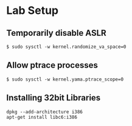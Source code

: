 # Lab Setup

## Temporarily disable ASLR
```
$ sudo sysctl -w kernel.randomize_va_space=0
```

## Allow ptrace processes
```
$ sudo sysctl -w kernel.yama.ptrace_scope=0
```

## Installing 32bit Libraries
```
dpkg --add-architecture i386
apt-get install libc6:i386
```
